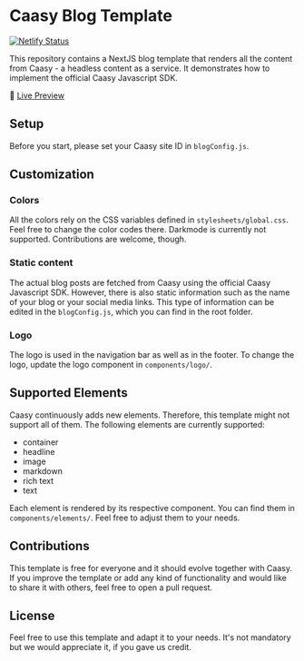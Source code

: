 # Caasy Blog Template

[![Netlify Status](https://api.netlify.com/api/v1/badges/66dc26e9-9676-4b22-adf3-04d7e78c30cd/deploy-status)](https://app.netlify.com/sites/upbeat-murdock-8a397d/deploys)

This repository contains a NextJS blog template that renders all the content from Caasy - a headless content as a service. It demonstrates how to implement the official Caasy Javascript SDK.

🚀 [Live Preview](https://upbeat-murdock-8a397d.netlify.app/)

## Setup

Before you start, please set your Caasy site ID in `blogConfig.js`.

## Customization

### Colors

All the colors rely on the CSS variables defined in `stylesheets/global.css`. Feel free to change the color codes there. Darkmode is currently not supported. Contributions are welcome, though.

### Static content

The actual blog posts are fetched from Caasy using the official Caasy Javascript SDK. However, there is also static information such as the name of your blog or your social media links. This type of information can be edited in the `blogConfig.js`, which you can find in the root folder.

### Logo

The logo is used in the navigation bar as well as in the footer. To change the logo, update the logo component in `components/logo/`.

## Supported Elements

Caasy continuously adds new elements. Therefore, this template might not support all of them. The following elements are currently supported:

- container
- headline
- image
- markdown
- rich text
- text

Each element is rendered by its respective component. You can find them in `components/elements/`. Feel free to adjust them to your needs.

## Contributions

This template is free for everyone and it should evolve together with Caasy. If you improve the template or add any kind of functionality and would like to share it with others, feel free to open a pull request.

## License

Feel free to use this template and adapt it to your needs. It's not mandatory but we would appreciate it, if you gave us credit.